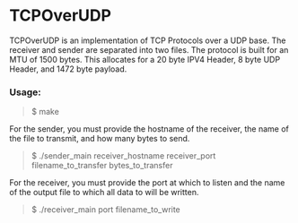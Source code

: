 # TCPOverUDP

TCPOverUDP is an implementation of TCP Protocols over a UDP base. The receiver and sender are separated into two files. The protocol is built for an MTU of 1500 bytes. This allocates for a 20 byte IPV4 Header, 8 byte UDP Header, and 1472 byte payload. 

### Usage:
>$ make

For the sender, you must provide the hostname of the receiver, the name of the file to transmit, and how many bytes to send. 

>$ ./sender_main receiver_hostname receiver_port filename_to_transfer bytes_to_transfer

For the receiver, you must provide the port at which to listen and the name of the output file to which all data to will be written.

>$ ./receiver_main port filename_to_write